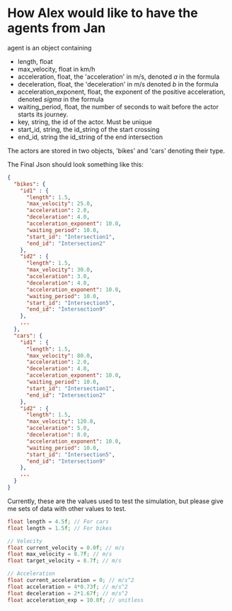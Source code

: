 # How Alex would like to have the agents from Jan

agent is an object containing
- length, float 
- max_velocity, float in km/h
- acceleration, float, the 'acceleration' in m/s, denoted _a_ in the formula
- deceleration, float, the 'deceleration' in m/s denoted _b_ in the formula
- acceleration_exponent, float, the exponent of the positive acceleration, denoted _sigma_ in the formula
- waiting_period, float, the number of seconds to wait before the actor starts its journey.
- key, string, the id of the actor. Must be unique
- start_id, string, the id_string of the start crossing
- end_id, string the id_string of the end intersection

The actors are stored in two objects, 'bikes' and 'cars' denoting their type.

The Final Json should look something like this:

```json
{
  "bikes": {
    "id1" : {
      "length": 1.5,
      "max_velocity": 25.0, 
      "acceleration": 2.0,
      "deceleration": 4.0,
      "acceleration_exponent": 10.0,
      "waiting_period": 10.0,
      "start_id": "Intersection1",
      "end_id": "Intersection2"
    },
    "id2" : {
      "length": 1.5,
      "max_velocity": 30.0,
      "acceleration": 3.0,
      "deceleration": 4.0,
      "acceleration_exponent": 10.0,
      "waiting_period": 10.0,
      "start_id": "Intersection5",
      "end_id": "Intersection9"
    },
    ...
  },
  "cars": {
    "id1" : {
      "length": 1.5,
      "max_velocity": 80.0,
      "acceleration": 2.0,
      "deceleration": 4.0,
      "acceleration_exponent": 10.0,
      "waiting_period": 10.0,
      "start_id": "Intersection1",
      "end_id": "Intersection2"
    },
    "id2" : {
      "length": 1.5,
      "max_velocity": 120.0,
      "acceleration": 5.0,
      "deceleration": 8.0,
      "acceleration_exponent": 10.0,
      "waiting_period": 10.0,
      "start_id": "Intersection5",
      "end_id": "Intersection9"
    },
    ...
  }
}
```

Currently, these are the values used to test the simulation, but please give me sets of data with other values to test.
```c++
float length = 4.5f; // For cars
float length = 1.5f; // For bikes

// Velocity
float current_velocity = 0.0f; // m/s
float max_velocity = 8.7f; // m/s
float target_velocity = 8.7f; // m/s

// Acceleration
float current_acceleration = 0; // m/s^2
float acceleration = 4*0.73f; // m/s^2
float deceleration = 2*1.67f; // m/s^2
float acceleration_exp = 10.0f; // unitless
```